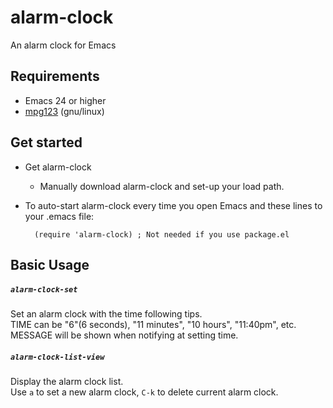 # alarm-clock
An alarm clock for Emacs

## Requirements
* Emacs 24 or higher
* [mpg123](http://mpg123.org) (gnu/linux)

## Get started

* Get alarm-clock
   * Manually download alarm-clock and set-up your load path.
   
* To auto-start alarm-clock every time you open Emacs and these lines to your .emacs file:

        (require 'alarm-clock) ; Not needed if you use package.el
        
## Basic Usage

##### `alarm-clock-set`

Set an alarm clock with the time following tips.  
TIME can be "6"(6 seconds), "11 minutes", "10 hours", "11:40pm", etc.  
MESSAGE will be shown when notifying at setting time.

##### `alarm-clock-list-view`

Display the alarm clock list.  
Use `a` to set a new alarm clock, `C-k` to delete current alarm clock.
